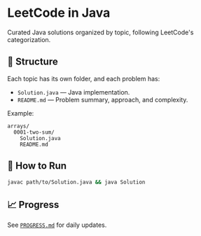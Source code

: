 # LeetCode in Java
Curated Java solutions organized by topic, following LeetCode's categorization.

## 📂 Structure
Each topic has its own folder, and each problem has:
- `Solution.java` — Java implementation.
- `README.md` — Problem summary, approach, and complexity.

Example:
```
arrays/
  0001-two-sum/
    Solution.java
    README.md
```

## 🚀 How to Run
```bash
javac path/to/Solution.java && java Solution
```

## 📈 Progress
See [`PROGRESS.md`](PROGRESS.md) for daily updates.
